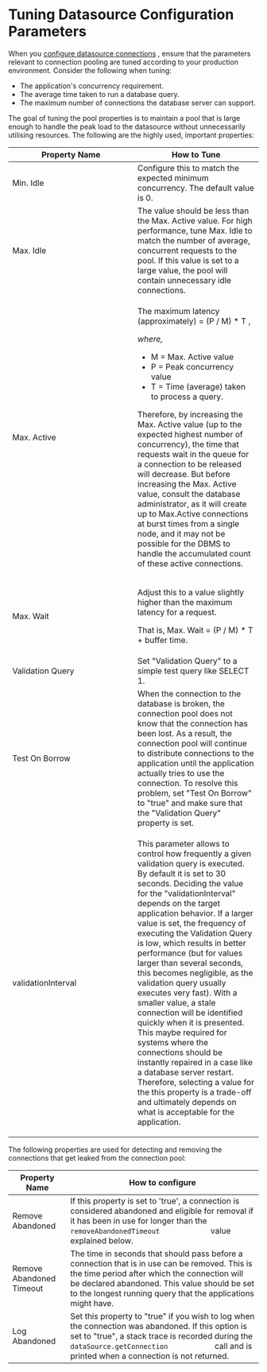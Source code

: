# Tuning Datasource Configuration Parameters

When you [configure datasource
connections](_Datasource_Configuration_Parameters_) , ensure that the
parameters relevant to connection pooling are tuned according to your
production environment. Consider the following when tuning:

-   The application's concurrency requirement.
-   The average time taken to run a database query.
-   The maximum number of connections the database server can support.

The goal of tuning the pool properties is to maintain a pool that is
large enough to handle the peak load to the datasource without
unnecessarily utilising resources. The following are the highly used,
important properties:

<table>
<colgroup>
<col style="width: 50%" />
<col style="width: 50%" />
</colgroup>
<thead>
<tr class="header">
<th>Property Name</th>
<th>How to Tune</th>
</tr>
</thead>
<tbody>
<tr class="odd">
<td>Min. Idle</td>
<td>Configure this to match the expected minimum concurrency. The default value is 0.</td>
</tr>
<tr class="even">
<td>Max. Idle</td>
<td>The value should be less than the Max. Active value. For high performance, tune Max. Idle to match the number of average, concurrent requests to the pool. If this value is set to a large value, the pool will contain unnecessary idle connections.</td>
</tr>
<tr class="odd">
<td>Max. Active</td>
<td><p>The maximum latency (approximately) = (P / M) * T ,</p>
<p><em>where,</em></p>
<ul>
<li>M = Max. Active value</li>
<li>P = Peak concurrency value</li>
<li>T = Time (average) taken to process a query.</li>
</ul>
<p>Therefore, by increasing the Max. Active value (up to the expected highest number of concurrency), the time that requests wait in the queue for a connection to be released will decrease. But before increasing the Max. Active value, consult the database administrator, as it will create up to Max.Active connections at burst times from a single node, and it may not be possible for the DBMS to handle the accumulated count of these active connections.</p></td>
</tr>
<tr class="even">
<td>Max. Wait</td>
<td><p>Adjust this to a value slightly higher than the maximum latency for a request.</p>
<p>That is, Max. Wait = (P / M) * T + buffer time.</p></td>
</tr>
<tr class="odd">
<td>Validation Query</td>
<td>Set "Validation Query" to a simple test query like SELECT 1.</td>
</tr>
<tr class="even">
<td>Test On Borrow</td>
<td>When the connection to the database is broken, the connection pool does not know that the connection has been lost. As a result, the connection pool will continue to distribute connections to the application until the application actually tries to use the connection. To resolve this problem, set "Test On Borrow" to "true" and make sure that the "Validation Query" property is set.</td>
</tr>
<tr class="odd">
<td>validationInterval</td>
<td><p>This parameter allows to control how frequently a given validation query is executed. By default it is set to 30 seconds. Deciding the value for the "validationInterval" depends on the target application behavior. If a larger value is set, the frequency of executing the Validation Query is low, which results in better performance (but for values larger than several seconds, this becomes negligible, as the validation query usually executes very fast). With a smaller value, a stale connection will be identified quickly when it is presented. This maybe required for systems where the connections should be instantly repaired in a case like a database server restart. Therefore, selecting a value for the this property is a trade-off and ultimately depends on what is acceptable for the application.</p></td>
</tr>
</tbody>
</table>

The following properties are used for detecting and removing the
connections that get leaked from the connection pool:

| Property Name            | How to configure                                                                                                                                                                                                                                                   |
|--------------------------|--------------------------------------------------------------------------------------------------------------------------------------------------------------------------------------------------------------------------------------------------------------------|
| Remove Abandoned         | If this property is set to 'true', a connection is considered abandoned and eligible for removal if it has been in use for longer than the `              removeAbandonedTimeout             ` value explained below.                                              |
| Remove Abandoned Timeout | The time in seconds that should pass before a connection that is in use can be removed. This is the time period after which the connection will be declared abandoned. This value should be set to the longest running query that the applications might have.     |
| Log Abandoned            | Set this property to "true" if you wish to log when the connection was abandoned. If this option is set to "true", a stack trace is recorded during the `             dataSource.getConnection            ` call and is printed when a connection is not returned. |
